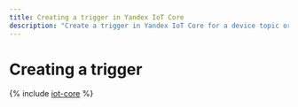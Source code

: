 ```yaml
---
title: Creating a trigger in Yandex IoT Core
description: "Create a trigger in Yandex IoT Core for a device topic or registry of the Yandex IoT Core service and process message copies using the Cloud Functions function. The trigger must be in the same cloud with the registry or device from which it reads messages."
---
```


# Creating a trigger

{% include [iot-core](../../_includes/functions/iot-core-trigger-create.md) %}